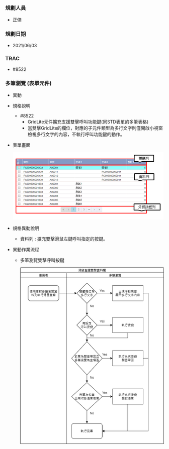 ### <div id="user">規劃人員</div>
* 正傑

### <div id="updatedate">規劃日期</div>
* 2021/06/03

### <div id="trac">TRAC</div>
* #8522

### <div id="gridlite">多筆瀏覽 <path>(表單元件)</path></div>
* 異動
* 規格說明
    * #8522
        * GridLite元件擴充支援雙擊呼叫功能鍵(同STD表單的多筆表格)
        * 當雙擊GridLite的欄位，對應的子元件類型為多行文字則僅開啟小視窗檢視多行文字的內容，不執行呼叫功能鍵的動作。

* 表單畫面

    ![多筆瀏覽]
   
* 規格異動說明
    * 資料列 : 擴充雙擊滑鼠左鍵呼叫指定的按鍵。

* 異動作業流程
    * 多筆瀏覽雙擊呼叫按鍵

        ![多筆瀏覽雙擊呼叫按鍵]

[多筆瀏覽]:attachment/gridlite.png "多筆瀏覽"
[多筆瀏覽雙擊呼叫按鍵]:attachment/gridlitedoubleclick.png "多筆瀏覽雙擊呼叫按鍵"
